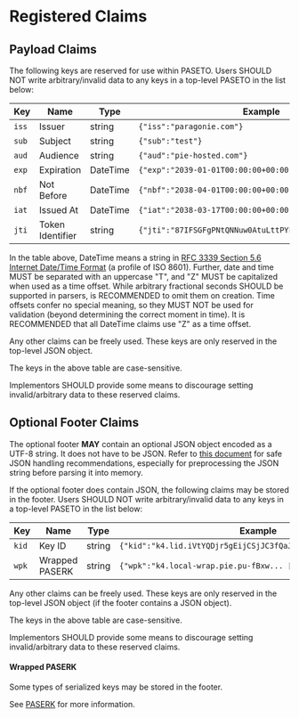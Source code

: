 # Registered Claims

## Payload Claims

The following keys are reserved for use within PASETO. Users SHOULD NOT write
arbitrary/invalid data to any keys in a top-level PASETO in the list below:

| Key   | Name             | Type     | Example                                                   |
| ----- | ---------------- | -------- | --------------------------------------------------------- |
| `iss` | Issuer           | string   | `{"iss":"paragonie.com"}`                                 |
| `sub` | Subject          | string   | `{"sub":"test"}`                                          |
| `aud` | Audience         | string   | `{"aud":"pie-hosted.com"}`                                |
| `exp` | Expiration       | DateTime | `{"exp":"2039-01-01T00:00:00+00:00"}`                     |
| `nbf` | Not Before       | DateTime | `{"nbf":"2038-04-01T00:00:00+00:00"}`                     |
| `iat` | Issued At        | DateTime | `{"iat":"2038-03-17T00:00:00+00:00"}`                     |
| `jti` | Token Identifier | string   | `{"jti":"87IFSGFgPNtQNNuw0AtuLttPYFfYwOkjhqdWcLoYQHvL"}`  |

In the table above, DateTime means a string in [RFC 3339 Section 5.6 Internet Date/Time
Format](https://datatracker.ietf.org/doc/html/rfc3339#section-5.6) (a profile of ISO 8601).
Further, date and time MUST be separated with an uppercase "T", and "Z" MUST be capitalized when
used as a time offset.  While arbitrary fractional seconds SHOULD be supported in parsers, is
RECOMMENDED to omit them on creation.  Time offsets confer no special meaning, so they MUST NOT be
used for validation (beyond determining the correct moment in time).  It is RECOMMENDED that all
DateTime claims use "Z" as a time offset.

Any other claims can be freely used. These keys are only reserved in the top-level
JSON object.

The keys in the above table are case-sensitive.

Implementors SHOULD provide some means to discourage setting invalid/arbitrary data
to these reserved claims.

## Optional Footer Claims

The optional footer **MAY** contain an optional JSON object encoded as a UTF-8 string.
It does not have to be JSON. Refer to [this document](01-Payload-Processing.md#optional-footer)
for safe JSON handling recommendations, especially for preprocessing the JSON string before
parsing it into memory.

If the optional footer does contain JSON, the following claims may be stored in the footer.
Users SHOULD NOT write arbitrary/invalid data to any keys in a top-level PASETO in the list below: 

| Key   | Name           | Type   | Example                                                         |
| ----- | -------------- | ------ | --------------------------------------------------------------- |
| `kid` | Key ID         | string | `{"kid":"k4.lid.iVtYQDjr5gEijCSjJC3fQaJm7nCeQSeaty0Jixy8dbsk"}` |
| `wpk` | Wrapped PASERK | string | `{"wpk":"k4.local-wrap.pie.pu-fBxw... [truncated] ...0eo8iCS"}` |

Any other claims can be freely used. These keys are only reserved in the top-level
JSON object (if the footer contains a JSON object).

The keys in the above table are case-sensitive.

Implementors SHOULD provide some means to discourage setting invalid/arbitrary data
to these reserved claims.

#### Wrapped PASERK

Some types of serialized keys may be stored in the footer.

See [PASERK](https://github.com/paseto-standard/paserk) for more information. 

